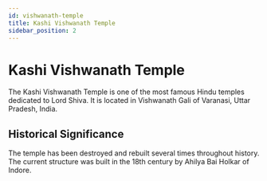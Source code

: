 ```yaml
---
id: vishwanath-temple
title: Kashi Vishwanath Temple
sidebar_position: 2
---
```


# Kashi Vishwanath Temple

The Kashi Vishwanath Temple is one of the most famous Hindu temples dedicated to Lord Shiva. It is located in Vishwanath Gali of Varanasi, Uttar Pradesh, India.

## Historical Significance

The temple has been destroyed and rebuilt several times throughout history. The current structure was built in the 18th century by Ahilya Bai Holkar of Indore.
